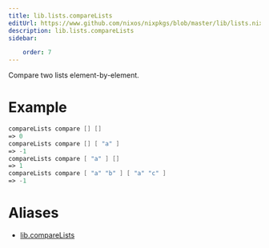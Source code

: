 ```yaml
---
title: lib.lists.compareLists
editUrl: https://www.github.com/nixos/nixpkgs/blob/master/lib/lists.nix#L787C18
description: lib.lists.compareLists
sidebar:

    order: 7
---
```


Compare two lists element-by-element.

# Example

```nix
compareLists compare [] []
=> 0
compareLists compare [] [ "a" ]
=> -1
compareLists compare [ "a" ] []
=> 1
compareLists compare [ "a" "b" ] [ "a" "c" ]
=> -1
```


# Aliases

- [lib.compareLists](./reference/lib/lib-compareLists)


